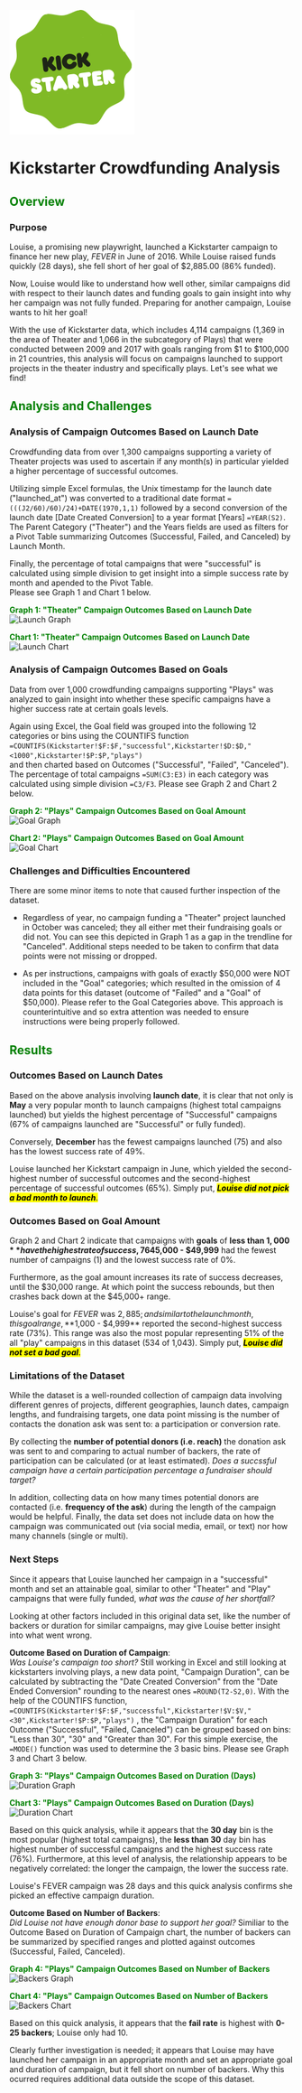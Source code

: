 ![kickstarter logo](./Resources/kickstarter.png)

# **Kickstarter Crowdfunding Analysis**
## <span style="color:green"> Overview </span>

### Purpose
Louise, a promising new playwright, launched a Kickstarter campaign to finance her new play, *_FEVER_* in June of 2016.  While Louise raised funds quickly (28 days), she fell short of her goal of $2,885.00 (86% funded). 

Now, Louise would like to understand how well other, similar campaigns did with respect to their launch dates and funding goals to gain insight into why her campaign was not fully funded. Preparing for another campaign, Louise wants to hit her goal!  

With the use of Kickstarter data, which includes 4,114 campaigns (1,369 in the area of Theater and 1,066 in the subcategory of Plays) that were conducted between 2009 and 2017 with goals ranging from $1 to $100,000 in 21 countries, this analysis will focus on campaigns launched to support projects in the theater industry and specifically plays.  Let's see what we find! 

## <span style="color:green"> Analysis and Challenges </span>

### Analysis of Campaign Outcomes Based on Launch Date
Crowdfunding data from over 1,300 campaigns supporting a variety of Theater projects was used to ascertain if any month(s) in particular yielded a higher percentage of successful outcomes.

Utilizing simple Excel formulas, the Unix timestamp for the launch date ("launched_at") was converted to a traditional date format
```=(((J2/60)/60)/24)+DATE(1970,1,1)``` followed by a second conversion of the launch date [Date Created Conversion] to a year format [Years] ```=YEAR(S2)```.  The Parent Category ("Theater") and the Years fields are used as filters for a Pivot Table summarizing Outcomes (Successful, Failed, and Canceled) by Launch Month.  
 
Finally, the percentage of total campaigns that were "successful" is calculated using simple division to get insight into a simple success rate by month and apended to the Pivot Table.  
Please see Graph 1 and Chart 1 below.  
    
**<span style="color:green">Graph 1: "Theater" Campaign Outcomes Based on Launch Date</span>**
![Launch Graph](./Resources/Theater_Outcomes_Vs_Launch.png)


**<span style="color:green">Chart 1: "Theater" Campaign Outcomes Based on Launch Date</span>**  
![Launch Chart](./Resources/Chart_Launch_Date.png)


### Analysis of Campaign Outcomes Based on Goals

Data from over 1,000 crowdfunding campaigns supporting "Plays" was analyzed to gain insight into whether these specific campaigns have a higher success rate at certain goals levels.  

Again using Excel, the Goal field was grouped into the following 12 categories or bins using the COUNTIFS function  
```=COUNTIFS(Kickstarter!$F:$F,"successful",Kickstarter!$D:$D,"<1000",Kickstarter!$P:$P,"plays")```  
and then charted based on Outcomes ("Successful", "Failed", "Canceled").  The percentage of total campaigns ```=SUM(C3:E3)``` in each category was calculated using simple division ```=C3/F3```.  Please see Graph 2 and Chart 2 below.  
  
  
      
**<span style="color:green">Graph 2: "Plays" Campaign Outcomes Based on Goal Amount</span>** 
![Goal Graph](./Resources/Outcomes_Vs_Goals.png)

**<span style="color:green">Chart 2: "Plays" Campaign Outcomes Based on Goal Amount</span>**
![Goal Chart](./Resources/Chart_Goals.png)

 

### **Challenges and Difficulties** Encountered
There are some minor items to note that caused further inspection of the dataset.  

* Regardless of year, no campaign funding a "Theater" project launched in October was canceled; they all either met their fundraising goals or did not. You can see this depicted in Graph 1 as a gap in the trendline for "Canceled".  Additional steps needed to be taken to confirm that data points were not missing or dropped.

* As per instructions, campaigns with goals of exactly $50,000 were NOT included in the "Goal" categories; which resulted in the omission of 4 data points for this dataset (outcome of "Failed" and a "Goal" of $50,000).  Please refer to the Goal Categories above.  This approach is counterintuitive and so extra attention was needed to ensure instructions were being properly followed. 
  

## <span style="color:green">Results</span>  

### Outcomes Based on Launch Dates

Based on the above analysis involving **launch date**, it is clear that not only is **May** a very popular month to launch campaigns (highest total campaigns launched) but yields the highest percentage of "Successful" campaigns (67% of campaigns launched are "Successful" or fully funded).

Conversely, **December** has the fewest campaigns launched (75) and also has the lowest success rate of 49%.

Louise launched her Kickstart campaign in June, which yielded the second-highest number of successful outcomes and the second-highest percentage of successful outcomes (65%). Simply put, <mark style="background-color: Yellow">***Louise did not pick a bad month to launch***.</mark> 

  
### Outcomes Based on Goal Amount

Graph 2 and Chart 2 indicate that campaigns with **goals** of **less than $1,000** have the highest rate of success, 76%.  Meanwhile, the goal range of **$45,000 - $49,999** had the fewest number of campaigns (1) and the lowest success rate of 0%.

Furthermore, as the goal amount increases its rate of success decreases, until the $30,000 range.  At which point the success rebounds, but then crashes back down at the $45,000+ range. 

Louise's goal for *FEVER* was $2,885; and similar to the launch month, this goal range, **$1,000 - $4,999** reported the second-highest success rate (73%).  This range was also the most popular representing 51% of the all "play" campaigns in this dataset (534 of 1,043). Simply put, <mark style="background-color: Yellow">***Louise did not set a bad goal***.</mark> 


### Limitations of the Dataset  

While the dataset is a well-rounded collection of campaign data involving different genres of projects, different geographies, launch dates, campaign lengths, and fundraising targets, one data point missing is the number of contacts the donation ask was sent to: a participation or conversion rate.  

By collecting the **number of potential donors (i.e. reach)** the donation ask was sent to and comparing to actual number of backers, the rate of participation can be calculated (or at least estimated). *Does a succssful campaign have a certain participation percentage a fundraiser should target?*

In addition, collecting data on how many times potential donors are contacted (i.e. **frequency of the ask**) during the length of the campaign would be helpful.  Finally, the data set does not include data on how the campaign was communicated out (via social media, email, or text) nor how many channels (single or multi).  


### Next Steps

Since it appears that Louise launched her campaign in a "successful" month and set an attainable goal, similar to other "Theater" and "Play" campaigns that were fully funded, *what was the cause of her shortfall?*

Looking at other factors included in this original data set, like the number of backers or duration for similar campaigns, may give Louise better insight into what went wrong.  
  
**Outcome Based on Duration of Campaign**:   
*Was Louise's campaign too short?*  Still working in Excel and still looking at kickstarters involving plays, a new data point, "Campaign Duration", can be calculated by subtracting the "Date Created Conversion" from the "Date Ended Conversion" rounding to the nearest ones ```=ROUND(T2-S2,0)```. With the help of the COUNTIFS function, ```=COUNTIFS(Kickstarter!$F:$F,"successful",Kickstarter!$V:$V,"<30",Kickstarter!$P:$P,"plays")``` , the "Campaign Duration" for each Outcome ("Successful", "Failed, Canceled") can be grouped based on bins: "Less than 30", "30" and "Greater than 30". For this simple exercise, the ```=MODE()``` function was used to determine the 3 basic bins.  Please see Graph 3 and Chart 3 below.

**<span style="color:green"> Graph 3: "Plays" Campaign Outcomes Based on Duration (Days) </span>**
![Duration Graph](./Resources/Outcomes_Vs_Duration.png)

**<span style="color:green"> Chart 3: "Plays" Campaign Outcomes Based on Duration (Days) </span>**
![Duration Chart](./Resources/Chart_Duration.png)

Based on this quick analysis, while it appears that the **30 day** bin is the most popular (highest total campaigns), the **less than 30** day bin has highest number of successful campaigns and the highest success rate (76%).  Furthermore, at this level of analysis, the relationship appears to be negatively correlated: the longer the campaign, the lower the success rate. 

Louise's FEVER campaign was 28 days and this quick analysis confirms she picked an effective campaign duration. 

**Outcome Based on Number of Backers**:   
*Did Louise not have enough donor base to support her goal?* Similiar to the Outcome Based on Duration of Campaign chart, the number of backers can be summarized by specified ranges and plotted against outcomes (Successful, Failed, Canceled).  
 
  
    
**<span style="color:green">Graph 4: "Plays" Campaign Outcomes Based on Number of Backers</span>**  
![Backers Graph](./Resources/Outcomes_Vs_Backers.png)

**<span style="color:green">Chart 4: "Plays" Campaign Outcomes Based on Number of Backers</span>**  
![Backers Chart](./Resources/Chart_Backers.png)   

Based on this quick analysis, it appears that the **fail rate** is highest with **0-25 backers**; Louise only had 10.

Clearly further investigation is needed; it appears that Louise may have launched her campaign in an appropriate month and set an appropriate goal and duration of campaign, but it fell short on number of backers.  Why this ocurred requires additional data outside the scope of this dataset. 
